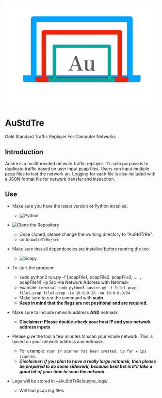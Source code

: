 ![Gold Standard Logo](https://github.com/Gitarth/AuStdPacGen/blob/master/austdpacketgen.png)
# AuStdTre
Gold Standard Traffic Replayer For Computer Networks

## Introduction
Austre is a multithreaded network traffic replayer. It's sole purpose is to duplicate traffic based on user input pcap files. Users can input multiple pcap files to test the network on. Logging for each file is also included with a JSON format file  for network transfer and inspection. 

## Use
- Make sure you have the latest version of Python installed.
    - ![Python](https://www.python.org/downloads/)
- ![Clone the Repository](https://github.com/Gitarth/AuStdTrRe.git)
    - Once cloned, please change the working directory to "AuStdTrRe".
    - cd to `AuStdTrRe/src` 
- Make sure that all dependencies are installed before running the tool
    - ![Scapy](https://github.com/secdev/scapy)
- To start the program:
    - sudo python3 run.py -f [pcapFile1, pcapFile2, pcapFile3, .... , pcapFileN] -ip Src -na Network Address with Netmask
    - example: ```terminal
                  sudo python3 austre.py -f file1.pcap file2.pcap file3.pcap -ip 10.0.0.20 -na 10.0.0.0/24
               ```
    - Make sure to run the command with **sudo**
    - __**Keep in mind that the flags are not positional and are required.**__
- Make sure to include network address **AND** netmask
    - **Disclaimer: Please double-check your host IP and your network address inputs**
- Please give the tool a few minutes to scan your whole network. This is based on your network address and netmask.
    - For example: ```
                      Your IP scanner has been created.
                      So far x ips scanned.
                   ```
    - ***Disclaimer: If you plan to have a really large netmask, then please be prepared to do some sidework, because best bet is it'll take a good bit of your time to scan the network.***

- Logs will be stored in ~/AuStdTrRe/austre_logs/ 
    - Will find pcap log files


